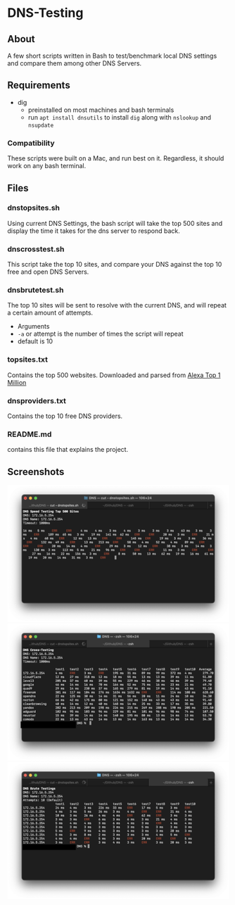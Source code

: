 # DNS-Testing

## About
A few short scripts written in Bash to test/benchmark local DNS settings and compare them among other DNS Servers.

## Requirements
- dig
   - preinstalled on most machines and bash terminals
   - run `apt install dnsutils` to install `dig` along with `nslookup` and `nsupdate`

### Compatibility
These scripts were built on a Mac, and run best on it. Regardless, it should work on any bash terminal.

## Files
### dnstopsites.sh
Using current DNS Settings, the bash script will take the top 500 sites and display the time it takes for the dns server to respond back.
### dnscrosstest.sh
This script take the top 10 sites, and compare your DNS against the top 10 free and open DNS Servers.
### dnsbrutetest.sh
The top 10 sites will be sent to resolve with the current DNS, and will repeat a certain amount of attempts.
  - Arguments
  -  `-a` or attempt is the number of times the script will repeat
  - default is 10
### topsites.txt
Contains the top 500 websites. Downloaded and parsed from [Alexa Top 1 Million](http://s3.amazonaws.com/alexa-static/top-1m.csv.zip)
### dnsproviders.txt
Contains the top 10 free DNS providers.
### README.md
contains this file that explains the project.

## Screenshots
![dnstopsites](/resources/dnstopsites.png)
![dnscrosstest](/resources/dnscrosstest.png)
![dnsbrutetest](/resources/dnsbrutetest.png)
